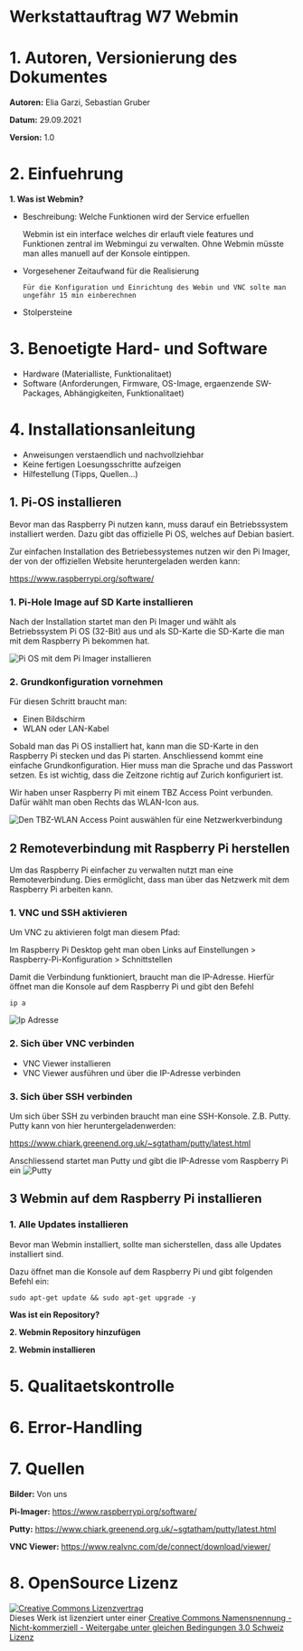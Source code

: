 # Werkstattauftrag W7 Webmin


# 1. Autoren, Versionierung des Dokumentes

**Autoren:** Elia Garzi, Sebastian Gruber

**Datum:** 29.09.2021

**Version:** 1.0

# 2. Einfuehrung

**1. Was ist Webmin?**



   - Beschreibung: Welche Funktionen wird der Service erfuellen

      Webmin ist ein interface welches dir erlauft viele features und Funktionen zentral im Webmingui zu verwalten. Ohne Webmin müsste man alles manuell auf der Konsole eintippen.

   - Vorgesehener Zeitaufwand für die Realisierung

         Für die Konfiguration und Einrichtung des Webin und VNC solte man ungefähr 15 min einberechnen

   - Stolpersteine
  

# 3. Benoetigte Hard- und Software
   - Hardware (Materialliste, Funktionalitaet)
   - Software (Anforderungen, Firmware, OS-Image, ergaenzende SW-Packages, Abhängigkeiten, Funktionalitaet)

# 4. Installationsanleitung
   - Anweisungen verstaendlich und nachvollziehbar
   - Keine fertigen Loesungsschritte aufzeigen
   - Hilfestellung (Tipps, Quellen...)

## **1. Pi-OS installieren**
Bevor man das Raspberry Pi nutzen kann, muss darauf ein Betriebssystem installiert werden. 
Dazu gibt das offizielle Pi OS, welches auf Debian basiert. 

Zur einfachen Installation des Betriebessystemes nutzen wir den Pi Imager, der von der offiziellen Website heruntergeladen werden kann:

https://www.raspberrypi.org/software/


### **1. Pi-Hole Image auf SD Karte installieren**
Nach der Installation startet man den Pi Imager und wählt als Betriebssystem Pi OS (32-Bit) aus und als SD-Karte die SD-Karte die man mit dem Raspberry Pi bekommen hat. 

![Pi OS mit dem Pi Imager installieren](https://user-images.githubusercontent.com/62818267/135052119-cdbbcb2a-f0aa-4372-a9c2-80e4a8bb2afd.png)


### **2. Grundkonfiguration vornehmen**
Für diesen Schritt braucht man: 
- Einen Bildschirm 
- WLAN oder LAN-Kabel


Sobald man das Pi OS installiert hat, kann man die SD-Karte in den Raspberry Pi stecken und das Pi starten. Anschliessend kommt eine einfache Grundkonfiguration. Hier muss man die Sprache und das Passwort setzen. Es ist wichtig, dass die Zeitzone richtig auf Zurich konfiguriert ist. 

Wir haben unser Raspberry Pi mit einem TBZ Access Point verbunden. Dafür wählt man oben Rechts das WLAN-Icon aus. 

![Den TBZ-WLAN Access Point auswählen für eine Netzwerkverbindung](https://user-images.githubusercontent.com/62818267/135052323-5dcdb100-6dda-405a-a4b8-f963bef7c092.png)


## **2 Remoteverbindung mit Raspberry Pi herstellen**
Um das Raspberry Pi einfacher zu verwalten nutzt man eine Remoteverbindung. Dies ermöglicht, dass man über das Netzwerk mit dem Raspberry Pi arbeiten kann. 

### **1. VNC und SSH aktivieren**

Um VNC zu aktivieren folgt man diesem Pfad: 

Im Raspberry Pi Desktop geht man oben Links auf Einstellungen > Raspberry-Pi-Konfiguration > Schnittstellen



Damit die Verbindung funktioniert, braucht man die IP-Adresse. Hierfür öffnet man die Konsole auf dem Raspberry Pi und gibt den Befehl 

`ip a`

![Ip Adresse](https://user-images.githubusercontent.com/62818267/135597364-169c4601-91f3-4f94-884e-76bfd55f4312.png)



### **2. Sich über VNC verbinden**
- VNC Viewer installieren
- VNC Viewer ausführen und über die IP-Adresse verbinden
### **3. Sich über SSH verbinden**
Um sich über SSH zu verbinden braucht man eine SSH-Konsole. Z.B. Putty. Putty kann von hier heruntergeladenwerden: 

https://www.chiark.greenend.org.uk/~sgtatham/putty/latest.html

Anschliessend startet man Putty und gibt die IP-Adresse vom Raspberry Pi ein
![Putty](https://user-images.githubusercontent.com/62818267/135057716-356923e4-3691-4964-b23e-a6c626986576.png)

## **3 Webmin auf dem Raspberry Pi installieren**
### **1. Alle Updates installieren**

Bevor man Webmin installiert, sollte man sicherstellen, dass alle Updates installiert sind.

Dazu öffnet man die Konsole auf dem Raspberry Pi und gibt folgenden Befehl ein:

`sudo apt-get update && sudo apt-get upgrade -y`

**Was ist ein Repository?**

**2. Webmin Repository hinzufügen**

**2. Webmin installieren**

# 5. Qualitaetskontrolle

# 6. Error-Handling

# 7. Quellen

**Bilder:** Von uns

**Pi-Imager:** https://www.raspberrypi.org/software/

**Putty:** https://www.chiark.greenend.org.uk/~sgtatham/putty/latest.html

**VNC Viewer:** https://www.realvnc.com/de/connect/download/viewer/

# 8. OpenSource Lizenz
<a rel="license" href="http://creativecommons.org/licenses/by-nc-sa/3.0/ch/"><img alt="Creative Commons Lizenzvertrag" style="border-width:0" src="https://i.creativecommons.org/l/by-nc-sa/3.0/ch/88x31.png" /></a><br />Dieses Werk ist lizenziert unter einer <a rel="license" href="http://creativecommons.org/licenses/by-nc-sa/3.0/ch/">Creative Commons Namensnennung - Nicht-kommerziell - Weitergabe unter gleichen Bedingungen 3.0 Schweiz Lizenz</a>
